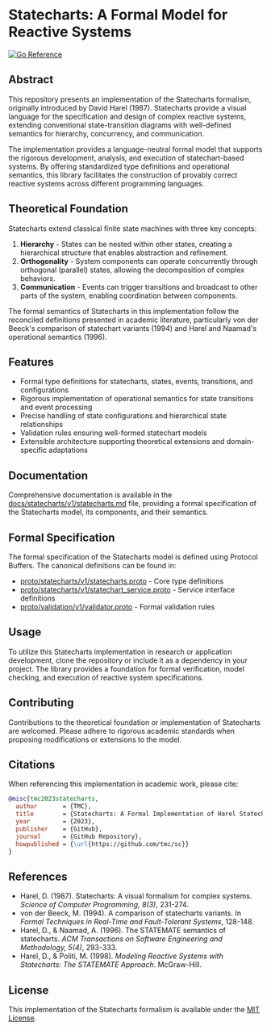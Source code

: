 # Statecharts: A Formal Model for Reactive Systems

[![Go Reference](https://pkg.go.dev/badge/github.com/tmc/sc.svg)](https://pkg.go.dev/github.com/tmc/sc)

## Abstract

This repository presents an implementation of the Statecharts formalism, originally introduced by David Harel (1987). Statecharts provide a visual language for the specification and design of complex reactive systems, extending conventional state-transition diagrams with well-defined semantics for hierarchy, concurrency, and communication.

The implementation provides a language-neutral formal model that supports the rigorous development, analysis, and execution of statechart-based systems. By offering standardized type definitions and operational semantics, this library facilitates the construction of provably correct reactive systems across different programming languages.

## Theoretical Foundation

Statecharts extend classical finite state machines with three key concepts:

1. **Hierarchy** - States can be nested within other states, creating a hierarchical structure that enables abstraction and refinement.
2. **Orthogonality** - System components can operate concurrently through orthogonal (parallel) states, allowing the decomposition of complex behaviors.
3. **Communication** - Events can trigger transitions and broadcast to other parts of the system, enabling coordination between components.

The formal semantics of Statecharts in this implementation follow the reconciled definitions presented in academic literature, particularly von der Beeck's comparison of statechart variants (1994) and Harel and Naamad's operational semantics (1996).

## Features

- Formal type definitions for statecharts, states, events, transitions, and configurations
- Rigorous implementation of operational semantics for state transitions and event processing
- Precise handling of state configurations and hierarchical state relationships
- Validation rules ensuring well-formed statechart models
- Extensible architecture supporting theoretical extensions and domain-specific adaptations

## Documentation

Comprehensive documentation is available in the [docs/statecharts/v1/statecharts.md](./docs/statecharts/v1/statecharts.md) file, providing a formal specification of the Statecharts model, its components, and their semantics.

## Formal Specification

The formal specification of the Statecharts model is defined using Protocol Buffers. The canonical definitions can be found in:

- [proto/statecharts/v1/statecharts.proto](./proto/statecharts/v1/statecharts.proto) - Core type definitions
- [proto/statecharts/v1/statechart_service.proto](./proto/statecharts/v1/statechart_service.proto) - Service interface definitions
- [proto/validation/v1/validator.proto](./proto/validation/v1/validator.proto) - Formal validation rules

## Usage

To utilize this Statecharts implementation in research or application development, clone the repository or include it as a dependency in your project. The library provides a foundation for formal verification, model checking, and execution of reactive system specifications.

## Contributing

Contributions to the theoretical foundation or implementation of Statecharts are welcomed. Please adhere to rigorous academic standards when proposing modifications or extensions to the model.

## Citations

When referencing this implementation in academic work, please cite:

```bibtex
@misc{tmc2023statecharts,
  author       = {TMC},
  title        = {Statecharts: A Formal Implementation of Harel Statecharts},
  year         = {2023},
  publisher    = {GitHub},
  journal      = {GitHub Repository},
  howpublished = {\url{https://github.com/tmc/sc}}
}
```

## References

- Harel, D. (1987). Statecharts: A visual formalism for complex systems. *Science of Computer Programming, 8(3)*, 231-274.
- von der Beeck, M. (1994). A comparison of statecharts variants. In *Formal Techniques in Real-Time and Fault-Tolerant Systems*, 128-148.
- Harel, D., & Naamad, A. (1996). The STATEMATE semantics of statecharts. *ACM Transactions on Software Engineering and Methodology, 5(4)*, 293-333.
- Harel, D., & Politi, M. (1998). *Modeling Reactive Systems with Statecharts: The STATEMATE Approach*. McGraw-Hill.

## License

This implementation of the Statecharts formalism is available under the [MIT License](LICENSE).